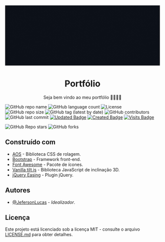<p align="center">
	<img src="./assets/img/cover.gif">
	<h1 align="center">Portfólio</h1>
	<p align="center"> Seja bem vindo ao meu portfólio 💼👨🏻‍💻
</p>

![GitHub repo name](https://img.shields.io/badge/Jeferson%20Lucas-Portfólio-success)
![GitHub language count](https://img.shields.io/github/languages/count/JefersonLucas/portfolio)
![License](https://img.shields.io/badge/License-MIT-green)
![GitHub repo size](https://img.shields.io/github/repo-size/JefersonLucas/portfolio)
![GitHub tag (latest by date)](https://img.shields.io/github/v/tag/JefersonLucas/portfolio)
![GitHub contributors](https://img.shields.io/github/contributors/JefersonLucas/portfolio)
![GitHub last commit](https://img.shields.io/github/last-commit/JefersonLucas/portfolio)
[![Updated Badge](https://badges.pufler.dev/updated/JefersonLucas/portfolio)](https://badges.pufler.dev)
[![Created Badge](https://badges.pufler.dev/created/JefersonLucas/portfolio)](https://badges.pufler.dev)
[![Visits Badge](https://badges.pufler.dev/visits/JefersonLucas/portfolio)](https://badges.pufler.dev)

![GitHub Repo stars](https://img.shields.io/github/stars/JefersonLucas/portfolio?style=social)
![GitHub forks](https://img.shields.io/github/forks/JefersonLucas/portfolio?style=social)

## Construído com

* [AOS](https://michalsnik.github.io/aos/) - Biblioteca CSS de rolagem.
* [Bootstrap](https://getbootstrap.com/) - Framework front-end.
* [Font Awesome](https://fontawesome.com/) - Pacote de ícones.
* [Vanilla tilt.js](https://github.com/micku7zu/vanilla-tilt.js) - Biblioteca JavaScript de inclinação 3D.
* [jQuery Easing](http://gsgd.co.uk/sandbox/jquery/easing/) - Plugin jQuery.

## Autores

* [@JefersonLucas](https://github.com/JefersonLucas) - _Idealizador_.

## Licença

Este projeto está licenciado sob a licença MIT - consulte o arquivo [LICENSE.md](https://github.com/JefersonLucas/portfolio/blob/master/LICENSE) para obter detalhes.